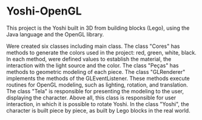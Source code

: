 # Yoshi-OpenGL
This project is the Yoshi built in 3D from building blocks (Lego), using the Java language and the OpenGL library.

Were created six classes including main class. The class "Cores" has methods to generate the colors used in the project: red, green, white, black. In each method, were defined values to establish the material, the interaction with the light source and the color. The class "Peças" has methods to geometric modeling of each piece. The class "GLRenderer" implements the methods of the GLEventListener. These methods execute routines for OpenGL modeling, such as lighting, rotation, and translation. The class "Tela" is responsible for presenting the modeling to the user, displaying the character. Above all, this class is responsible for user interaction, in which it is possible to rotate Yoshi. In the class "Yoshi", the character is built piece by piece, as built by Lego blocks in the real world.

